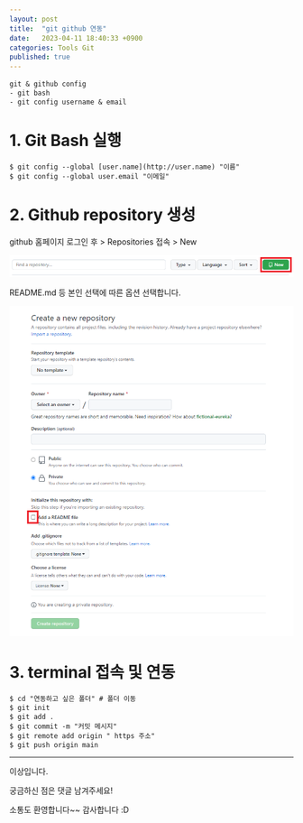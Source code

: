 ```yaml
---
layout: post
title:  "git github 연동"
date:   2023-04-11 18:40:33 +0900
categories: Tools Git
published: true
---
```

```
git & github config
- git bash
- git config username & email
```

# 1. Git Bash 실행

```
$ git config --global [user.name](http://user.name) "이름"
$ git config --global user.email "이메일"
```

# 2. Github repository 생성

github 홈페이지 로그인 후 > Repositories 접속 > New

![github_connect1](/assets/img/Tools/Git/Github_connect/github_connect1.png)

README.md 등 본인 선택에 따른 옵션 선택합니다.

![github_connect2](/assets/img/Tools/Git/Github_connect/github_connect2.png)

# 3. terminal 접속 및 연동

```
$ cd "연동하고 싶은 폴더" # 폴더 이동
$ git init
$ git add .
$ git commit -m "커밋 메시지"
$ git remote add origin " https 주소"
$ git push origin main
```

---

이상입니다.

궁금하신 점은 댓글 남겨주세요!

소통도 환영합니다~~ 감사합니다 :D